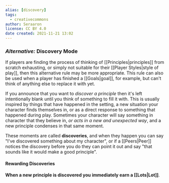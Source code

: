 ```yaml
---
alias: [discovery]
tags:
  - creativecommons
author: Seraaron
license: CC BY 4.0
date created: 2021-11-21 13:02
---
```


### *Alternative:* Discovery Mode

If players are finding the process of thinking of [[Principles|principles]] from scratch exhausting, or simply not suitable for their [[Player Styles|style of play]], then this alternative rule may be more appropriate. This rule can also be used when a player has finished a [[Goals|goal]], for example, but can't think of anything else to replace it with yet.

If you announce that you want to *discover a principle* then it's left intentionally blank until you think of something to fill it with. This is usually inspired by things that have happened in the setting, a new situation your character finds themselves in, or as a direct response to something that happened during play. Sometimes your character will say something in character that they believe in, *or acts in a new and unexpected way*, and a new principle condenses in that same moment.

These moments are called **discoveries**, and when they happen you can say "I've discovered something about my character", or if a [[Peers|Peer]] notices the discovery before you do they can point it out and say "that sounds like it would make a good principle". 

#### Rewarding Discoveries

**When a new principle is discovered you immediately earn a [[Lots|Lot]]**. 